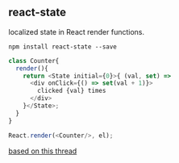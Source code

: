 react-state
---

localized state in React render functions.

`npm install react-state --save`

```js
class Counter{
  render(){
    return <State initial={0}>{ (val, set) =>
      <div onClick={() => set(val + 1)}>
        clicked {val} times
      </div>
    }</State>;
  }
}

React.render(<Counter/>, el);
```

[based on this thread](https://discuss.reactjs.org/t/children-as-a-function-render-callbacks/626)